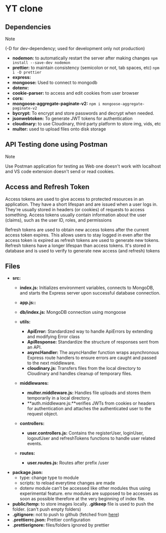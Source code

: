 # YT clone

## Dependencies
> [!NOTE]  
> (-D for dev-dependency; used for development only not production)
- **nodemon:** to automatically restart the server after making changes `npm install --save-dev nodemon`
- **prettier:** to maintain consistency (semicolon or not, tab spaces, etc) `npm i -D prettier`
- **express:**
- **mongoose:** Used to connect to mongodb
- **dotenv:**
- **cookie-parser:** to access and edit cookies from user browser
- **cors:**
- **mongoose-aggregate-paginate-v2:** `npm i mongoose-aggregate-paginate-v2`
- **bycrypt:** To encrypt and store passwords and decrypt when needed.
- **jsonwebtoken:** To generate JWT tokens for authentication
- **cloudinary:** to use Cloudinary, third party platform to store img, vids, etc
- **multer:** used to upload files onto disk storage

## API Testing done using Postman
> [!NOTE]
> Use Postman application for testing as Web one doesn't work with localhost and VS code extension doesn't send or read cookies.

## Access and Refresh Token
Access tokens are used to give access to protected resources in an application. They have a short lifespan and are issued when a user logs in. They're usually stored in headers (or cookies) of requests to access something. Access tokens usually contain information about the user (claims), such as the user ID, roles, and permissions

Refresh tokens are used to obtain new access tokens after the current access token expires. This allows users to stay logged in even after the access token is expired as refresh tokens are used to generate new tokens. Refresh tokens have a longer lifespan than access tokens. It's stored in database and is used to verify to generate new access (and refresh) tokens



## Files
+ **src:**
    - **index.js:** Initializes environment variables, connects to MongoDB, and starts the Express server upon successful database connection.

    - **app.js::** 

    - **db/index.js:** MongoDB connection using mongoose

    - **utils:**
        - **ApiError:** Standardized way to handle ApiErrors by extending and modifying Error class
        - **ApiResponse:** Standardize the structure of responses sent from an API.
        - **asyncHandler:** The asyncHandler function wraps asynchronous Express route handlers to ensure errors are caught and passed to the next middleware.
        - **cloudinary.js:** Transfers files from the local directory to Cloudinary and handles cleanup of temporary files.
    
    - **middlewares:**
        - **multer.middleware.js:** Handles file uploads and stores them temporarily in a local directory.
        - **auth.middleware.js:**verifies JWTs from cookies or headers for authentication and attaches the authenticated user to the request object.

    - **controllers:**
        - **user.controllers.js:** Contains the registerUser, loginUser, logoutUser and refreshTokens functions to handle user related events.

    - **routes:**
        - **user.routes.js:** Routes after prefix /user

- **package.json:** 
    - type: change type to module
    - scripts: to reload everytime changes are made
    - dotenv module can't be accessed like other modules thus using experimental feature. env modules are supposed to be accesses as soon as possible therefore at the very beginning of index file.
- **public/temp:** to store images locally. **.gitkeep** file is used to push the folder. (can't push empty folders)
- **.gitignore:** not to push to github (fetched from [here](https://mrkandreev.name/snippets/gitignore-generator/#Node))
- **.prettierrc.json:** Prettier configuration
- **.prettierignore:** files/folders ignored by prettier
